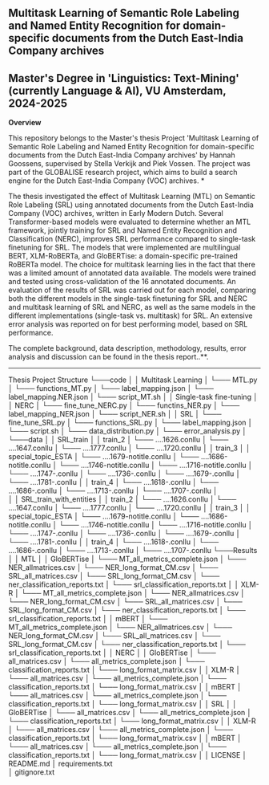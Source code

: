 Multitask Learning of Semantic Role Labeling and Named Entity Recognition for domain-specific documents from the Dutch East-India Company archives
-------------------------------------------------------------------------------------------------------------------------------------------------------
Master's Degree in 'Linguistics: Text-Mining' (currently Language & AI), VU Amsterdam, 2024-2025
-------------------------------------------------------------------------------------------------------------------------------------------------------
**Overview**

This repository belongs to the Master's thesis Project 'Multitask Learning of Semantic Role Labeling and Named Entity Recognition for domain-specific documents from the Dutch East-India Company archives' by Hannah Goossens, supervised by Stella Verkijk and Piek Vossen. The project was part of the GLOBALISE research project, which aims to build a search engine for the Dutch East-India Company (VOC) archives. *

The thesis investigated the effect of Multitask Learning (MTL) on Semantic Role Labeling (SRL) using annotated documents from the Dutch East-India Company (VOC) archives, written in Early Modern Dutch. Several Transformer-based models were evaluated to determine whether an MTL framework, jointly training for SRL and Named Entity Recognition and Classification (NERC), improves SRL performance compared to single-task finetuning for SRL. The models that were implemented are multilingual BERT, XLM-RoBERTa, and GloBERTise: a domain-specific pre-trained RoBERTa model. The choice for multitask learning lies in the fact that there was a limited amount of annotated data available. The models were trained and tested using cross-validation of the 16 annotated documents. An evaluation of the results of SRL was carried out for each model, comparing both the different models in the single-task finetuning for SRL and NERC and multitask learning of SRL and NERC, as well as the same models in the different implementations (single-task vs. multitask) for SRL. An extensive error analysis was reported on for best performing model, based on SRL performance.

The complete background, data description, methodology, results, error analysis and discussion can be found in the thesis report..**.

---------------------------------------------------------------------------------------------------------------------------------------------------------
Thesis Project Structure 
└───code
│       │   Multitask Learning 
│                           └─── MTL.py
│                           └─── functions_MT.py
│                           └─── label_mapping.json
│                           └─── label_mapping.NER.json
│                           └─── script_MT.sh
│       │ Single-task fine-tuning
│                               │ NERC
│                                   └─── fine_tune_NERC.py
│                                   └─── functins_NER.py
│                                   └─── label_mapping_NER.json
│                                   └─── script_NER.sh
│                               │ SRL
│                                   └─── fine_tune_SRL.py
│                                   └─── functions_SRL.py
│                                   └─── label_mapping.json
│                                   └─── script.sh
│       └─── data_distribution.py
│       └─── error_analysis.py
│
└───data
│       │ SRL_train
│                 │ train_2
│                         └─── ....1626.conllu
│                         └─── ....1647.conllu
│                         └─── ....1777.conllu
│                         └─── ....1720.conllu
│                 │ train_3
│                         │ special_topic_ESTA
│                                           └─── ....1679-notitle.conllu
│                                           └─── ....1686-notitle.conllu
│                                           └─── ....1746-notitle.conllu
│                                           └─── ....1716-notitle.conllu
│                         └─── ....1747-.conllu
│                         └─── ....1736-.conllu
│                         └─── ....1679-.conllu
│                         └─── ....1781-.conllu
│                 │ train_4
│                         └─── ....1618-.conllu
│                         └─── ....1686-.conllu
│                         └─── ....1713-.conllu
│                         └─── ....1707-.conllu
│                
│       │ SRL_train_with_entities
│                 │ train_2
│                         └─── ....1626.conllu
│                         └─── ....1647.conllu
│                         └─── ....1777.conllu
│                         └─── ....1720.conllu
│                 │ train_3
│                         │ special_topic_ESTA
│                                           └─── ....1679-notitle.conllu
│                                           └─── ....1686-notitle.conllu
│                                           └─── ....1746-notitle.conllu
│                                           └─── ....1716-notitle.conllu
│                         └─── ....1747-.conllu
│                         └─── ....1736-.conllu
│                         └─── ....1679-.conllu
│                         └─── ....1781-.conllu
│                 │ train_4
│                         └─── ....1618-.conllu
│                         └─── ....1686-.conllu
│                         └─── ....1713-.conllu
│                         └─── ....1707-.conllu
└───Results
│         │ MTL
│             │ GloBERTise
│                       └─── MT_all_metrics_complete.json
│                       └─── NER_allmatrices.csv
│                       └─── NER_long_format_CM.csv
│                       └─── SRL_all_matrices.csv
│                       └─── SRL_long_format_CM.csv
│                       └─── ner_classification_reports.txt
│                       └─── srl_classification_reports.txt
│             │ XLM-R
│                       └─── MT_all_metrics_complete.json
│                       └─── NER_allmatrices.csv
│                       └─── NER_long_format_CM.csv
│                       └─── SRL_all_matrices.csv
│                       └─── SRL_long_format_CM.csv
│                       └─── ner_classification_reports.txt
│                       └─── srl_classification_reports.txt
│             │ mBERT
│                       └─── MT_all_metrics_complete.json
│                       └─── NER_allmatrices.csv
│                       └─── NER_long_format_CM.csv
│                       └─── SRL_all_matrices.csv
│                       └─── SRL_long_format_CM.csv
│                       └─── ner_classification_reports.txt
│                       └─── srl_classification_reports.txt
│         │ NERC
│             │ GloBERTise
│                       └─── all_matrices.csv
│                       └─── all_metrics_complete.json
│                       └─── classification_reports.txt
│                       └─── long_format_matrix.csv
│             │ XLM-R
│                       └─── all_matrices.csv
│                       └─── all_metrics_complete.json
│                       └─── classification_reports.txt
│                       └─── long_format_matrix.csv
│             │ mBERT
│                       └─── all_matrices.csv
│                       └─── all_metrics_complete.json
│                       └─── classification_reports.txt
│                       └─── long_format_matrix.csv
│         │ SRL
│             │ GloBERTise
│                       └─── all_matrices.csv
│                       └─── all_metrics_complete.json
│                       └─── classification_reports.txt
│                       └─── long_format_matrix.csv
│             │ XLM-R
│                       └─── all_matrices.csv
│                       └─── all_metrics_complete.json
│                       └─── classification_reports.txt
│                       └─── long_format_matrix.csv
│             │ mBERT
│                       └─── all_matrices.csv
│                       └─── all_metrics_complete.json
│                       └─── classification_reports.txt
│                       └─── long_format_matrix.csv
│
│   LICENSE
│   README.md
│   requirements.txt   
│   gitignore.txt

